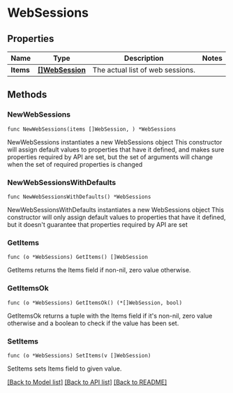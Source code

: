 # WebSessions

## Properties

Name | Type | Description | Notes
------------ | ------------- | ------------- | -------------
**Items** | [**[]WebSession**](WebSession.md) | The actual list of web sessions. | 

## Methods

### NewWebSessions

`func NewWebSessions(items []WebSession, ) *WebSessions`

NewWebSessions instantiates a new WebSessions object
This constructor will assign default values to properties that have it defined,
and makes sure properties required by API are set, but the set of arguments
will change when the set of required properties is changed

### NewWebSessionsWithDefaults

`func NewWebSessionsWithDefaults() *WebSessions`

NewWebSessionsWithDefaults instantiates a new WebSessions object
This constructor will only assign default values to properties that have it defined,
but it doesn't guarantee that properties required by API are set

### GetItems

`func (o *WebSessions) GetItems() []WebSession`

GetItems returns the Items field if non-nil, zero value otherwise.

### GetItemsOk

`func (o *WebSessions) GetItemsOk() (*[]WebSession, bool)`

GetItemsOk returns a tuple with the Items field if it's non-nil, zero value otherwise
and a boolean to check if the value has been set.

### SetItems

`func (o *WebSessions) SetItems(v []WebSession)`

SetItems sets Items field to given value.



[[Back to Model list]](../README.md#documentation-for-models) [[Back to API list]](../README.md#documentation-for-api-endpoints) [[Back to README]](../README.md)


